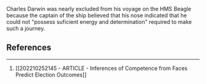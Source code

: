 Charles Darwin was nearly excluded from his voyage on the HMS Beagle because the captain of the ship believed that his nose indicated that he could not "possess suficient energy and determination" required to make such a journey.

## References
---
1. [[202210252145 - ARTICLE - Inferences of Competence from Faces Predict Election Outcomes]]
